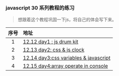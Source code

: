 ### javascript 30 系列教程的练习

> 想跟着这个教程巩固一下js，将自己的体会写下来。

序号|地址
:--:|:---
1|[12.12 day1 : js drum kit](https://github.com/longmimi/javascript-30-practice/tree/master/01%20js%20drum%20kit)
2|[12.13 day2: css & js clock](https://github.com/longmimi/javascript-30-practice/tree/master/02%20css%2Bjs%20clock)
3|[12.14 day3:css variables & javascript](https://github.com/longmimi/javascript-30-practice/tree/master/03%20css%20variabale)
4|[12.15 day4:array operate in console](https://github.com/longmimi/javascript-30-practice/tree/master/04%20array%20consolelog)